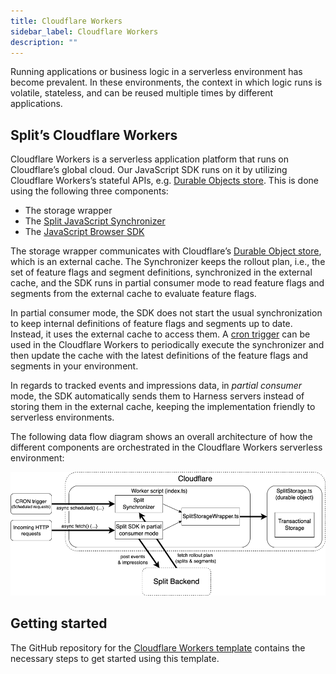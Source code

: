 ```yaml
---
title: Cloudflare Workers
sidebar_label: Cloudflare Workers
description: ""
---
```


<p>
  <button hidden style={{borderRadius:'8px', border:'1px', fontFamily:'Courier New', fontWeight:'800', textAlign:'left'}}> help.split.io link: https://help.split.io/hc/en-us/articles/4505572184589-Cloudflare-Workers </button>
</p>

Running applications or business logic in a serverless environment has become prevalent. In these environments, the context in which logic runs is volatile, stateless, and can be reused multiple times by different applications. 

## Split’s Cloudflare Workers

Cloudflare Workers is a serverless application platform that runs on Cloudflare’s global cloud. Our JavaScript SDK runs on it by utilizing Cloudflare Workers’s stateful APIs, e.g. [Durable Objects store](https://developers.cloudflare.com/workers/runtime-apis/durable-objects/). This is done using the following three components:

* The storage wrapper 
* The [Split JavaScript Synchronizer](/docs/feature-management-experimentation/sdks-and-infrastructure/optional-infra/split-javascript-synchronizer-tools)
* The [JavaScript Browser SDK](/docs/feature-management-experimentation/sdks-and-infrastructure/client-side-sdks/browser-sdk#sharing-state-with-a-pluggable-storage)

The storage wrapper communicates with Cloudflare’s [Durable Object store](https://developers.cloudflare.com/workers/runtime-apis/durable-objects/), which is an external cache. The Synchronizer keeps the rollout plan, i.e., the set of feature flags and segment definitions, synchronized in the external cache, and the SDK runs in partial consumer mode to read feature flags and segments from the external cache to evaluate feature flags. 

In partial consumer mode, the SDK does not start the usual synchronization to keep internal definitions of feature flags and segments up to date. Instead, it uses the external cache to access them. A [cron trigger](https://developers.cloudflare.com/workers/platform/cron-triggers/) can be used in the Cloudflare Workers to periodically execute the synchronizer and then update the cache with the latest definitions of the feature flags and segments in your environment.

In regards to tracked events and impressions data, in _partial consumer_ mode, the SDK automatically sends them to Harness servers instead of storing them in the external cache, keeping the implementation friendly to serverless environments. 

The following data flow diagram shows an overall architecture of how the different components are orchestrated in the Cloudflare Workers serverless environment:

![Cloudflare Workers data flow diagram](./static/cloudflare-workers.png)

## Getting started 

The GitHub repository for the [Cloudflare Workers template](https://github.com/splitio/cloudflare-workers-template) contains the necessary steps to get started using this template.
